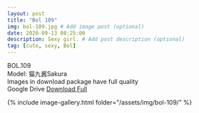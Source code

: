 ```yaml
---
layout: post
title: "Bol 109"
img: bol-109.jpg # Add image post (optional)
date: 2020-09-13 08:25:00
description: Sexy girl. # Add post description (optional)
tag: [cute, sexy, Bol]
---
```

BOL.109  
Model: 猫九酱Sakura                                                  
Images in download package have full quality                    
Google Drive [Download Full](http://gestyy.com/eend7j)

{% include image-gallery.html folder="/assets/img/bol-109/" %}
